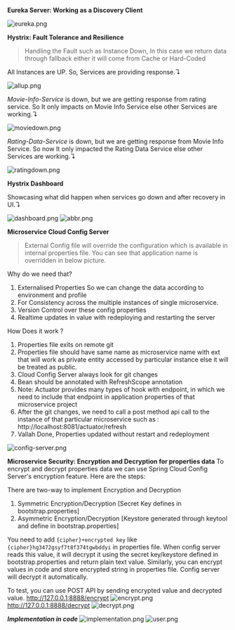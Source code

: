 **Eureka Server: Working as a Discovery Client**

![eureka.png](asset%2Feureka.png)

**Hystrix: Fault Tolerance and Resilience** 

> Handling the Fault such as Instance Down, In this case we return data through fallback either it will come from Cache or Hard-Coded

All Instances are UP. So, Services are providing response.↴

![allup.png](asset%2Fallup.png)

_Movie-Info-Service_ is down, but we are getting response from rating service. So It only impacts on Movie Info Service else other Services are working.↴

![moviedown.png](asset%2Fmoviedown.png)

_Rating-Data-Service_ is down, but we are getting response from Movie Info Service. So now It only impacted the Rating Data Service else other Services are working.↴

![ratingdown.png](asset%2Fratingdown.png)

**Hystrix Dashboard**

Showcasing what did happen when services go down and after recovery in UI.↴

![dashboard.png](asset%2Fdashboard.png)
![abbr.png](asset%2Fabbr.png)

**Microservice Cloud Config Server**

> External Config file will override the configuration which is available in internal properties file. You can see that application name is overridden in below picture.

Why do we need that?
1. Externalised Properties So we can change the data according to environment and profile
2. For Consistency across the multiple instances of single microservice.
3. Version Control over these config properties
4. Realtime updates in value with redeploying and restarting the server

How Does it work ?
1. Properties file exits on remote git 
2. Properties file should have same name as microservice name with ext that will work as private entity accessed by particular instance else it will be treated as public.
3. Cloud Config Server always look for git changes
4. Bean should be annotated with RefreshScope annotation 
5. Note: Actuator provides many types of hook with endpoint, in which we need to include that endpoint in application properties of that microservice project
6. After the git changes, we need to call a post method api call to the instance of that particular microservice such as : http://localhost:8081/actuator/refresh
7. Vallah Done, Properties updated without restart and redeployment

![config-server.png](asset%2Fconfig-server.png)

**Microservice Security: Encryption and Decryption for properties data**
To encrypt and decrypt properties data we can use Spring Cloud Config Server's encryption feature. Here are the steps:

There are two-way to implement Encryption and Decryption 
1. Symmetric Encryption/Decryption [Secret Key defines in bootstrap.properties]
2. Asymmetric Encryption/Decryption [Keystore generated through keytool and define in bootstrap.properties]

You need to add `{cipher}+encrypted key` like `{cipher}hg3472gsyf7t8f374tgwbddyi` in properties file.
When config server reads this value, it will decrypt it using the secret key/keystore defined in bootstrap.properties and return plain text value.
Similarly, you can encrypt values in code and store encrypted string in properties file. Config server will decrypt it automatically.

To test, you can use POST API by sending encrypted value and decrypted value.
http://127.0.0.1:8888/encrypt
![encrypt.png](asset%2Fencrypt.png)
http://127.0.0.1:8888/decrypt
![decrypt.png](asset%2Fdecrypt.png)

_**Implementation in code**_
![implementation.png](asset%2Fimplementation.png)
![user.png](asset%2Fuser.png)

    